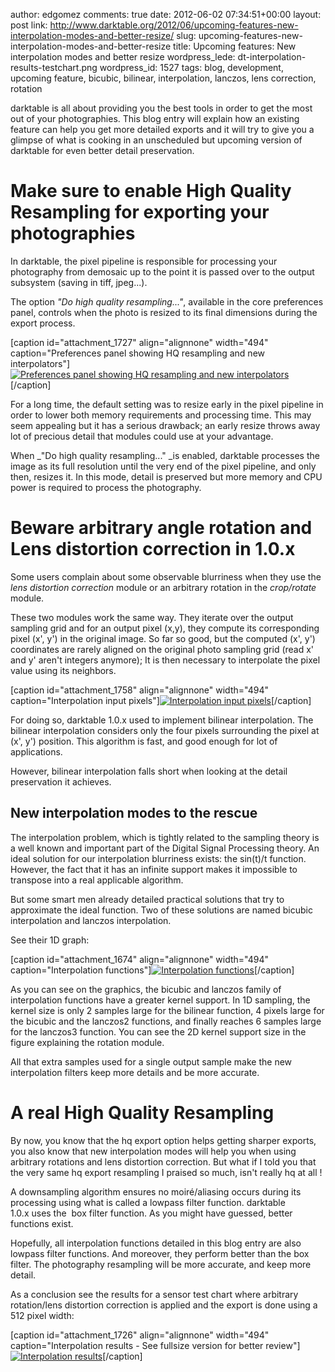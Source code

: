 author: edgomez
comments: true
date: 2012-06-02 07:34:51+00:00
layout: post
link: http://www.darktable.org/2012/06/upcoming-features-new-interpolation-modes-and-better-resize/
slug: upcoming-features-new-interpolation-modes-and-better-resize
title: Upcoming features: New interpolation modes and better resize
wordpress_lede: dt-interpolation-results-testchart.png
wordpress_id: 1527
tags: blog, development, upcoming feature, bicubic, bilinear, interpolation, lanczos, lens correction, rotation

darktable is all about providing you the best tools in order to get the most out of your photographies. This blog entry will explain how an existing feature can help you get more detailed exports and it will try to give you a glimpse of what is cooking in an unscheduled but upcoming version of darktable for even better detail preservation.


# Make sure to enable High Quality Resampling for exporting your photographies


In darktable, the pixel pipeline is responsible for processing your photography from demosaic up to the point it is passed over to the output subsystem (saving in tiff, jpeg...).

The option _"Do high quality resampling..."_, available in the core preferences panel, controls when the photo is resized to its final dimensions during the export process.

[caption id="attachment_1727" align="alignnone" width="494" caption="Preferences panel showing HQ resampling and new interpolators"][![Preferences panel showing HQ resampling and new interpolators](http://www.darktable.org/wp-content/uploads/2012/05/dt-uipref-commented-494x344.png)](http://www.darktable.org/2012/06/upcoming-features-new-interpolation-modes-and-better-resize/dt-uipref-commented/)[/caption]

For a long time, the default setting was to resize early in the pixel pipeline in order to lower both memory requirements and processing time. This may seem appealing but it has a serious drawback; an early resize throws away lot of precious detail that modules could use at your advantage.

When _"Do high quality resampling..." _is enabled, darktable processes the image as its full resolution until the very end of the pixel pipeline, and only then, resizes it. In this mode, detail is preserved but more memory and CPU power is required to process the photography.


# Beware arbitrary angle rotation and Lens distortion correction in 1.0.x


Some users complain about some observable blurriness when they use the _lens distortion correction_ module or an arbitrary rotation in the _crop/rotate_ module.

These two modules work the same way. They iterate over the output sampling grid and for an output pixel (x,y), they compute its corresponding pixel (x', y') in the original image. So far so good, but the computed (x', y') coordinates are rarely aligned on the original photo sampling grid (read x' and y' aren't integers anymore); It is then necessary to interpolate the pixel value using its neighbors.

[caption id="attachment_1758" align="alignnone" width="494" caption="Interpolation input pixels"][![Interpolation input pixels](http://www.darktable.org/wp-content/uploads/2012/06/dt-rotation-grid-494x217.png)](http://www.darktable.org/2012/06/upcoming-features-new-interpolation-modes-and-better-resize/dt-rotation-grid/)[/caption]

For doing so, darktable 1.0.x used to implement bilinear interpolation. The bilinear interpolation considers only the four pixels surrounding the pixel at (x', y') position. This algorithm is fast, and good enough for lot of applications.

However, bilinear interpolation falls short when looking at the detail preservation it achieves.


## New interpolation modes to the rescue


The interpolation problem, which is tightly related to the sampling theory is a well known and important part of the Digital Signal Processing theory. An ideal solution for our interpolation blurriness exists: the sin(t)/t function. However, the fact that it has an infinite support makes it impossible to transpose into a real applicable algorithm.

But some smart men already detailed practical solutions that try to approximate the ideal function. Two of these solutions are named bicubic interpolation and lanczos interpolation.

See their 1D graph:

[caption id="attachment_1674" align="alignnone" width="494" caption="Interpolation functions"][![Interpolation functions](http://www.darktable.org/wp-content/uploads/2012/05/kernels-494x494.png)](http://www.darktable.org/2012/06/upcoming-features-new-interpolation-modes-and-better-resize/kernels/)[/caption]

As you can see on the graphics, the bicubic and lanczos family of interpolation functions have a greater kernel support. In 1D sampling, the kernel size is only 2 samples large for the bilinear function, 4 pixels large for the bicubic and the lanczos2 functions, and finally reaches 6 samples large for the lanczos3 function. You can see the 2D kernel support size in the figure explaining the rotation module.

All that extra samples used for a single output sample make the new interpolation filters keep more details and be more accurate.


# A real High Quality Resampling


By now, you know that the hq export option helps getting sharper exports, you also know that new interpolation modes will help you when using arbitrary rotations and lens distortion correction. But what if I told you that the very same hq export resampling I praised so much, isn't really hq at all !

A downsampling algorithm ensures no moiré/aliasing occurs during its processing using what is called a lowpass filter function. darktable 1.0.x uses the  box filter function. As you might have guessed, better functions exist.

Hopefully, all interpolation functions detailed in this blog entry are also lowpass filter functions. And moreover, they perform better than the box filter. The photography resampling will be more accurate, and keep more detail.

As a conclusion see the results for a sensor test chart where arbitrary rotation/lens distortion correction is applied and the export is done using a 512 pixel width:

[caption id="attachment_1726" align="alignnone" width="494" caption="Interpolation results - See fullsize version for better review"][![Interpolation results](http://www.darktable.org/wp-content/uploads/2012/05/dt-interpolation-results-testchart-494x327.png)](http://www.darktable.org/2012/06/upcoming-features-new-interpolation-modes-and-better-resize/dt-interpolation-results-testchart/)[/caption]
